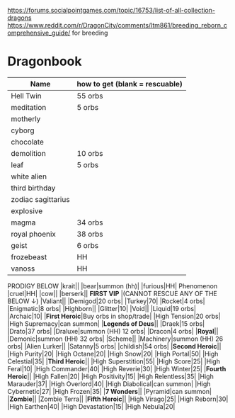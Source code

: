https://forums.socialpointgames.com/topic/16753/list-of-all-collection-dragons 
https://www.reddit.com/r/DragonCity/comments/ltm861/breeding_reborn_comprehensive_guide/ for breeding
# Dragonbook

| Name| how to get (blank = rescuable) |
| --- |  --- | 
|Hell Twin|55 orbs|
|meditation|5 orbs|
|motherly||
|cyborg||
|chocolate||
|demolition|10 orbs|
|leaf|5 orbs|
|white alien||
|third birthday||
|zodiac sagittarius||
|explosive||
|magma|34 orbs|
|royal phoenix|38 orbs|
|geist|6 orbs|
|frozebeast| HH|
|vanoss| HH| 
PRODIGY BELOW
|krait||
|bear|summon (hh)|
|furious|HH|
Phenomenon
|cruel|HH|
|cow||
|berserk||
**FIRST VIP** |(CANNOT RESCUE ANY OF THE BELOW &#8595;) 
|Valiant||
|Demigod|20 orbs|
|Turkey|70|
|Rocket|4 orbs|
|Enigmatic|8 orbs|
|Highborn||
|Glitter|10|
|Void||
|Liquid|19 orbs|
|Archaic|10|
|**First Heroic**|Buy orbs in shop/trade|
|High Tension|20 orbs|
|High Supremacy|can summon|
|**Legends of Deus**||
|Draek|15 orbs|
|Drato|37 orbs|
|Draluxe|summon (HH) 12 orbs|
|Dracon|4 orbs|
|**Royal**||
|Demonic|summon (HH) 32 orbs|
|Scheme||
|Machinery|summon (HH) 26 orbs|
|Alien Lurker||
|Satanny|5 orbs|
|childish|54 orbs|
|**Second Heroic**||
|High Purity|20|
|High Octane|20|
|High Snow|20|
|High Portal|50|
|High Celestial|35|
|**Third Heroic**||
|High Superstition|55|
|High Score|25|
|High Feral|10|
|High Commander|40|
|High Reverie|30|
|High Winter|25|
|**Fourth Heroic**||
|High Fallen|20|
|High Positivity|15|
|High Relentless|35|
|High Marauder|37|
|High Overlord|40|
|High Diabolical|can summon|
|High Cybernetic|27|
|High Frozen|35|
|**7 Wonders**||
|Pyramid|can summon|
|**Zombie**||
|Zombie Terra||
|**Fifth Heroic**||
|High Virago|25|
|High Reborn|30|
|High Earthen|40|
|High Devastation|15|
|High Nebula|20|

